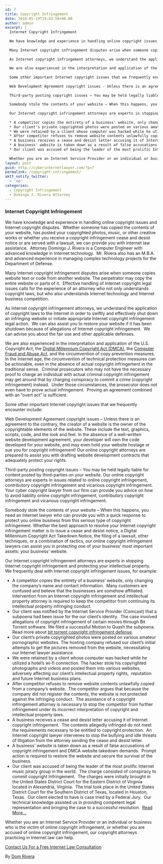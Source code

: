 ```yaml
---
id: 7
title: Copyright Infringement
date: 2010-05-19T19:43:50+00:00
author: admin
excerpt: |
  Internet Copyright Infringement
  
  We have knowledge and experience in handling online copyright issues and Internet copyright disputes.  Whether someone has copied the contents of your website, has posted your copyrighted photos, music, or other creative works or whether you receive a copyright infringement cease and desist notice or are served with a lawsuit, we can provide you with Internet law assistance.  Attorney Domingo J. Rivera is a Computer Engineer with advanced knowledge in Internet technology.  Mr. Rivera also has an M.B.A. and advanced experience in managing complex technology projects for the Department of Defense.
  
  Many Internet copyright infringement disputes arise when someone copies website text or code from another website. The perpetrator may copy the entire website or parts of it.  Effective handling of Internet copyright legal issues calls for the experience of an attorney who not only understands copyright laws, but who also understands Internet technology and Internet business competition.
  
  As Internet copyright infringement attorneys, we understand the application of copyright laws to the Internet in order to swiftly and effectively shut down an infringing website or initiate appropriate Internet copyright infringement legal action.  We can also assist you to restore your website if it has been shutdown because of allegations of Internet copyright infringement.  We can advise you about the fair use and other applicable defenses.
  
  We are also experienced in the interpretation and application of the U.S. Copyright Act, the Digital Millennium Copyright Act (DMCA), the Computer Fraud and Abuse Act, and the circumvention of copy prevention measures. In the Internet age, the circumvention of technical protection measures can be actionable, even in the absence of actual copyright infringement in the traditional sense.  Criminal prosecutors who may not have the necessary proof to charge an individual with actual criminal copyright infringement may get around that by charging conspiracy to commit a crime (copyright infringement) instead.  Under those circumstances, the prosecutor does not even have to prove actual infringement.  Proving an agreement combined with an "overt act" is sufficient.
  
  Some other important Internet copyright issues that we frequently encounter include:
  
  Web Development Agreement copyright issues - Unless there is an agreement to the contrary, the creator of a website is the owner of the copyrightable elements of the website. These include the text, graphics, scripts, code, and the look and feel. In the absence of a well-written website development agreement, your developer will own the code developed for your website, and may even hold your website hostage or sue you for copyright infringement! Our online copyright attorneys are prepared to assist you with drafting website development contracts that adequately protect your rights.
  
  Third-party posting copyright issues – You may be held legally liable for content posted by third-parties on your website. Our online copyright attorneys are experts in issues related to online copyright infringement, contributory copyright infringement and vicarious copyright infringement. Your cyber copyright lawyer from our firm can provide you advice on how to avoid liability online copyright infringement, contributory copyright infringement and vicarious copyright infringement.
  
  Somebody stole the contents of your website – When this happens, you need an Internet lawyer who can provide you with a quick response to protect you online business from this serious type of copyright infringement. Whether the best approach to resolve your Internet copyright infringement matter is to issue a cease and desist notice, a Digital Millennium Copyright Act Takedown Notice, the filing of a lawsuit, other techniques, or a combination of tactics, our online copyright infringement lawyers can assist you in protecting one of your business' most important assets: your business' website.
  
  Our Internet copyright infringement attorneys are experts in stopping Internet copyright infringement and protecting your intellectual property.  We frequently deal with Internet copyright infringement issues, for example:
  
  * A competitor copies the entirety of a business' website, only changing the company's name and contact information.  Many customers are confused and believe that the businesses are somehow affiliated.  Intervention from an Internet copyright infringement and intellectual property attorney is required to keep the competitor from continuing its intellectual property infringing conduct.
  * Our client's private copyrighted photos were posted on various amateur pornographic websites. The hosting company refused our client's initial attempts to get the pictures removed from the website, necessitating our Internet lawyer assistance.
  * We were retained by a client whose computer was hacked while he utilized a hotel's wi-fi connection. The hacker stole his copyrighted photographs and videos and posted them into various websites, adversely affecting our client's intellectual property rights,  reputation and future Internet business plans.
  * After competitor refuses to remove website contents unlawfully copied from a company's website.  The competitor argues that because the company did not register the contents, the website is not protected against the infringing conduct.  The assistance of a copyright infringement attorney is necessary to stop the competitor from further infringement under its incorrect interpretation of copyright and intellectual property laws.
  * A business receives a cease and desist letter accusing it of Internet copyright infringement.  The contents allegedly infringed do not meet the requirements necessary to be entitled to copyright protection.  An Internet copyright lawyer intervenes to stop the bullying and idle threats of litigation from the attorney sending the cease and desist letter.
  * A business' website is taken down as a result of false accusations of copyright infringement and DMCA website takedown demands.  Prompt action is required to restore the website and secure the survival of the business.
  * Our client was accused of being the leader of the most prolific Internet music piracy group in the world.  The charge consisted of conspiracy to commit copyright Infringement.  The charges were initially brought in the United States District Court for the Eastern District of Virginia located in Alexandria, Virginia.  The trial took place in the United States District Court for the Southern District of Texas, located in Houston, Texas.  Our client elected to have is case tried by a Federal Jury.  Our technical knowledge assisted us in providing competent legal representation and bringing the case to a successful resolution.  Read More…
  
  Whether you are an Internet Service Provider or an individual or business who is the victim of online copyright infringement, or whether you are accused of online copyright infringement, our copyright attorneys specialized in Internet law can help.
layout: post
guid: http://cyberinternetlawyer.com/?p=7
permalink: /copyright-infringement/
aktt_notify_twitter:
  - 'no'
categories:
  - Copyright Infringement
  - Domingo J. Rivera Attorney
---
```

### Internet Copyright Infringement

We have knowledge and experience in handling online copyright issues and Internet copyright disputes.  Whether someone has copied the contents of your website, has posted your copyrighted photos, music, or other creative works or whether you receive a copyright infringement cease and desist notice or are served with a lawsuit, we can provide you with Internet law assistance.  Attorney Domingo J. Rivera is a Computer Engineer with advanced knowledge in Internet technology.  Mr. Rivera also has an M.B.A. and advanced experience in managing complex technology projects for the Department of Defense.

Many Internet copyright infringement disputes arise when someone copies website text or code from another website. The perpetrator may copy the entire website or parts of it.  Effective handling of Internet copyright legal issues calls for the experience of an attorney who not only understands copyright laws, but who also understands Internet technology and Internet business competition.

As Internet copyright infringement attorneys, we understand the application of copyright laws to the Internet in order to swiftly and effectively shut down an infringing website or initiate appropriate Internet copyright infringement legal action.  We can also assist you to restore your website if it has been shutdown because of allegations of Internet copyright infringement.  We can advise you about the fair use and other applicable defenses.

We are also experienced in the interpretation and application of the U.S. Copyright Act, the <a href="http://www.cyberinternetlawyer.com/DMCA.html" target="_blank"  rel="nofollow" >Digital Millennium Copyright Act (DMCA)</a>, the  <a href="http://www.cyberinternetlawyer.com/Computer_Fraud_and_Abuse_Act.html" target="_blank"  rel="nofollow" >Computer Fraud and Abuse Act</a>, and the circumvention of copy prevention measures. In the Internet age, the circumvention of technical protection measures can be actionable, even in the absence of actual copyright infringement in the traditional sense.  Criminal prosecutors who may not have the necessary proof to charge an individual with actual criminal copyright infringement may get around that by charging conspiracy to commit a crime (copyright infringement) instead.  Under those circumstances, the prosecutor does not even have to prove actual infringement.  Proving an agreement combined with an &#8220;overt act&#8221; is sufficient.

Some other important Internet copyright issues that we frequently encounter include:

Web Development Agreement copyright issues &#8211; Unless there is an agreement to the contrary, the creator of a website is the owner of the copyrightable elements of the website. These include the text, graphics, scripts, code, and the look and feel. In the absence of a well-written website development agreement, your developer will own the code developed for your website, and may even hold your website hostage or sue you for copyright infringement! Our online copyright attorneys are prepared to assist you with drafting website development contracts that adequately protect your rights.

Third-party posting copyright issues – You may be held legally liable for content posted by third-parties on your website. Our online copyright attorneys are experts in issues related to online copyright infringement, contributory copyright infringement and vicarious copyright infringement. Your cyber copyright lawyer from our firm can provide you advice on how to avoid liability online copyright infringement, contributory copyright infringement and vicarious copyright infringement.

Somebody stole the contents of your website – When this happens, you need an Internet lawyer who can provide you with a quick response to protect you online business from this serious type of copyright infringement. Whether the best approach to resolve your Internet copyright infringement matter is to issue a cease and desist notice, a Digital Millennium Copyright Act Takedown Notice, the filing of a lawsuit, other techniques, or a combination of tactics, our online copyright infringement lawyers can assist you in protecting one of your business&#8217; most important assets: your business&#8217; website.

Our Internet copyright infringement attorneys are experts in stopping Internet copyright infringement and protecting your intellectual property.  We frequently deal with Internet copyright infringement issues, for example:

  * A competitor copies the entirety of a business&#8217; website, only changing the company&#8217;s name and contact information.  Many customers are confused and believe that the businesses are somehow affiliated.  Intervention from an Internet copyright infringement and intellectual property attorney is required to keep the competitor from continuing its intellectual property infringing conduct.
  * Our client was notified by the Internet Service Provider (Comcast) that a subpoena had been issue for the our client&#8217;s identity.  The case involved allegations of copyright infringement of certain movies through Bit Torrent software. We filed a successful Motion to Quash the subpoena.  Read more about <a title="Bit Torrent Copyright Infringement Defense Motion to Quash" href="http://cyberlawyerblog.com/2011/10/06/copyright-law-pornographers.aspx" target="_blank" rel="nofollow" >bit torrent copyright infringement defense</a>.
  * Our client&#8217;s private copyrighted photos were posted on various amateur pornographic websites. The hosting company refused our client&#8217;s initial attempts to get the pictures removed from the website, necessitating our Internet lawyer assistance.
  * We were retained by a client whose computer was hacked while he utilized a hotel&#8217;s wi-fi connection. The hacker stole his copyrighted photographs and videos and posted them into various websites, adversely affecting our client&#8217;s intellectual property rights,  reputation and future Internet business plans.
  * After competitor refuses to remove website contents unlawfully copied from a company&#8217;s website.  The competitor argues that because the company did not register the contents, the website is not protected against the infringing conduct.  The assistance of a copyright infringement attorney is necessary to stop the competitor from further infringement under its incorrect interpretation of copyright and intellectual property laws.
  * A business receives a cease and desist letter accusing it of Internet copyright infringement.  The contents allegedly infringed do not meet the requirements necessary to be entitled to copyright protection.  An Internet copyright lawyer intervenes to stop the bullying and idle threats of litigation from the attorney sending the cease and desist letter.
  * A business&#8217; website is taken down as a result of false accusations of copyright infringement and DMCA website takedown demands.  Prompt action is required to restore the website and secure the survival of the business.
  * Our client was accused of being the leader of the most prolific Internet music piracy group in the world.  The charge consisted of conspiracy to commit copyright Infringement.  The charges were initially brought in the United States District Court for the Eastern District of Virginia located in Alexandria, Virginia.  The trial took place in the United States District Court for the Southern District of Texas, located in Houston, Texas.  Our client elected to have is case tried by a Federal Jury.  Our technical knowledge assisted us in providing competent legal representation and bringing the case to a successful resolution.  <a title="Copyright Infringement Defense Lawyer" href="http://cyber-crime-defense.com/category/musicpiracycase" target="_blank" rel="nofollow" >Read More…</a>

Whether you are an Internet Service Provider or an individual or business who is the victim of online copyright infringement, or whether you are accused of online copyright infringement, our copyright attorneys practicing in Internet law can help.

<div id="container2">
  <div id="content1">
    <p>
      <a title="Internet Lawyer" href="http://cyberinternetlawyer.com/contact-us" target="_self"> Contact Us For a Free Internet Law Consultation<br /> </a>
    </p>
  </div>
</div>

By <a href="https://plus.google.com/u/0/111830781031725255960?rel=author" target="_blank"  rel="nofollow" >Dom Rivera</a>